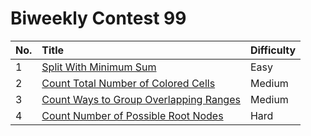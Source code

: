 # Biweekly Contest 99

| No. | Title | Difficulty
|:---|:---|:---|
| 1 | [Split With Minimum Sum](https://leetcode.com/problems/split-with-minimum-sum/) | Easy
| 2 | [Count Total Number of Colored Cells](https://leetcode.com/problems/count-total-number-of-colored-cells/) | Medium
| 3 | [Count Ways to Group Overlapping Ranges](https://leetcode.com/problems/count-ways-to-group-overlapping-ranges/) | Medium
| 4 | [Count Number of Possible Root Nodes](https://leetcode.com/problems/count-number-of-possible-root-nodes/) | Hard
